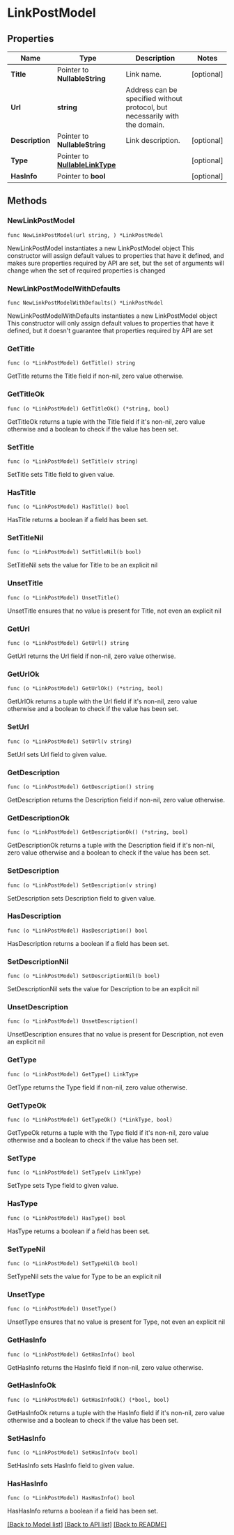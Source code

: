 # LinkPostModel

## Properties

Name | Type | Description | Notes
------------ | ------------- | ------------- | -------------
**Title** | Pointer to **NullableString** | Link name. | [optional] 
**Url** | **string** | Address can be specified without protocol, but necessarily with the domain. | 
**Description** | Pointer to **NullableString** | Link description. | [optional] 
**Type** | Pointer to [**NullableLinkType**](LinkType.md) |  | [optional] 
**HasInfo** | Pointer to **bool** |  | [optional] 

## Methods

### NewLinkPostModel

`func NewLinkPostModel(url string, ) *LinkPostModel`

NewLinkPostModel instantiates a new LinkPostModel object
This constructor will assign default values to properties that have it defined,
and makes sure properties required by API are set, but the set of arguments
will change when the set of required properties is changed

### NewLinkPostModelWithDefaults

`func NewLinkPostModelWithDefaults() *LinkPostModel`

NewLinkPostModelWithDefaults instantiates a new LinkPostModel object
This constructor will only assign default values to properties that have it defined,
but it doesn't guarantee that properties required by API are set

### GetTitle

`func (o *LinkPostModel) GetTitle() string`

GetTitle returns the Title field if non-nil, zero value otherwise.

### GetTitleOk

`func (o *LinkPostModel) GetTitleOk() (*string, bool)`

GetTitleOk returns a tuple with the Title field if it's non-nil, zero value otherwise
and a boolean to check if the value has been set.

### SetTitle

`func (o *LinkPostModel) SetTitle(v string)`

SetTitle sets Title field to given value.

### HasTitle

`func (o *LinkPostModel) HasTitle() bool`

HasTitle returns a boolean if a field has been set.

### SetTitleNil

`func (o *LinkPostModel) SetTitleNil(b bool)`

 SetTitleNil sets the value for Title to be an explicit nil

### UnsetTitle
`func (o *LinkPostModel) UnsetTitle()`

UnsetTitle ensures that no value is present for Title, not even an explicit nil
### GetUrl

`func (o *LinkPostModel) GetUrl() string`

GetUrl returns the Url field if non-nil, zero value otherwise.

### GetUrlOk

`func (o *LinkPostModel) GetUrlOk() (*string, bool)`

GetUrlOk returns a tuple with the Url field if it's non-nil, zero value otherwise
and a boolean to check if the value has been set.

### SetUrl

`func (o *LinkPostModel) SetUrl(v string)`

SetUrl sets Url field to given value.


### GetDescription

`func (o *LinkPostModel) GetDescription() string`

GetDescription returns the Description field if non-nil, zero value otherwise.

### GetDescriptionOk

`func (o *LinkPostModel) GetDescriptionOk() (*string, bool)`

GetDescriptionOk returns a tuple with the Description field if it's non-nil, zero value otherwise
and a boolean to check if the value has been set.

### SetDescription

`func (o *LinkPostModel) SetDescription(v string)`

SetDescription sets Description field to given value.

### HasDescription

`func (o *LinkPostModel) HasDescription() bool`

HasDescription returns a boolean if a field has been set.

### SetDescriptionNil

`func (o *LinkPostModel) SetDescriptionNil(b bool)`

 SetDescriptionNil sets the value for Description to be an explicit nil

### UnsetDescription
`func (o *LinkPostModel) UnsetDescription()`

UnsetDescription ensures that no value is present for Description, not even an explicit nil
### GetType

`func (o *LinkPostModel) GetType() LinkType`

GetType returns the Type field if non-nil, zero value otherwise.

### GetTypeOk

`func (o *LinkPostModel) GetTypeOk() (*LinkType, bool)`

GetTypeOk returns a tuple with the Type field if it's non-nil, zero value otherwise
and a boolean to check if the value has been set.

### SetType

`func (o *LinkPostModel) SetType(v LinkType)`

SetType sets Type field to given value.

### HasType

`func (o *LinkPostModel) HasType() bool`

HasType returns a boolean if a field has been set.

### SetTypeNil

`func (o *LinkPostModel) SetTypeNil(b bool)`

 SetTypeNil sets the value for Type to be an explicit nil

### UnsetType
`func (o *LinkPostModel) UnsetType()`

UnsetType ensures that no value is present for Type, not even an explicit nil
### GetHasInfo

`func (o *LinkPostModel) GetHasInfo() bool`

GetHasInfo returns the HasInfo field if non-nil, zero value otherwise.

### GetHasInfoOk

`func (o *LinkPostModel) GetHasInfoOk() (*bool, bool)`

GetHasInfoOk returns a tuple with the HasInfo field if it's non-nil, zero value otherwise
and a boolean to check if the value has been set.

### SetHasInfo

`func (o *LinkPostModel) SetHasInfo(v bool)`

SetHasInfo sets HasInfo field to given value.

### HasHasInfo

`func (o *LinkPostModel) HasHasInfo() bool`

HasHasInfo returns a boolean if a field has been set.


[[Back to Model list]](../README.md#documentation-for-models) [[Back to API list]](../README.md#documentation-for-api-endpoints) [[Back to README]](../README.md)


